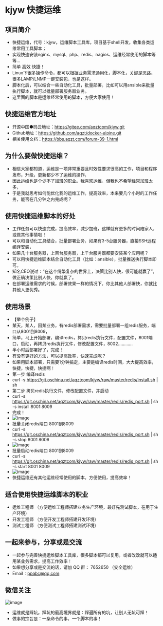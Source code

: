 # kjyw 快捷运维


## 项目简介
- 快捷运维，代号：kjyw，运维脚本工具库，项目基于shell开发，收集各类运维常用工具脚本；
- 实现快速安装nginx、mysql、php、redis、nagios、运维经常使用的脚本等等... 
- 简单 高效 快捷！
- Linux下很多操作命令，都可以根据业务需求通用化，脚本化，关键是思路，很多LAMP/LNMP一键安装包，也是这样。
- 脚本化后，可以结合一些自动化工具，批量部署，比如可以用ansible来批量执行脚本，就可以批量部署服务器业务。
- 这里面的脚本是运维经常使用的脚本，方便大家使用！

## 快捷运维官方地址
- 开源中国●码云地址：https://gitee.com/aqztcom/kjyw.git
- Github地址：https://github.com/aqzt/docker-alpine.git
- 相关使用文档：https://bbs.aqzt.com/forum-39-1.html

## 为什么要做快捷运维？
- 相信大家都知道，运维是一项非常重要且时效性要求很高的工作，项目和程序发布，升级，更新都少不了运维的操作，
- 因此运维也是个少不了加班的职业。我喜欢运维，但我也不希望经常加班太多，
- 于是我就思考如何能优化我的运维工作，提高效率，本来要几个小时的工作任务，能否在几分钟之内完成呢？

## 使用快捷运维脚本的好处
- 工作任务可以快速完成，提高效率，减少加班，这样就有更多的时间陪家人，或做其他事情啦！
- 可以和自动化工具结合，批量部署业务，如果有3-5台服务器，直接SSH远程编译安装，
- 如果几十台服务器，上百台服务器，上千台服务器都要安装某个应用呢？
- 可以用快捷运维脚本结合自动化工具（比如：ansible），批量推送执行脚本即可。
- 知名CEO说过：“在这个纷繁复杂的世界上，决策比别人快，很可能就赢了”，做正确决策比别人快，你就赢了。
- 在部署运维需求的时候，部署效果一样的情况下，你比其他人部署快，你就比其他人更优秀。

## 使用场景
- 【举个例子】
- 某天，某人，因某业务，有redis部署需求，需要批量部署一组redis服务，端口从8001到8009，
- 简单，马上开始部署，编译redis，拷贝redis执行文件，配置文件，8001端口，启动，再拷贝redis执行文件，修改配置文件，8002…………
- 半小时后部署好了，完成！
- 有没有更好的方法，可以提高效率，快速完成呢？
- 如果用脚本部署，只需要1分钟搞定，主要是编译redis时间，大大提高效率，快捷，快捷，快捷啊！
- 第一步 编译redis
- curl -s https://git.oschina.net/aqztcom/kjyw/raw/master/redis/install.sh | sh
- 第二步 拷贝redis执行文件，修改配置文件，并启动
- curl -s https://git.oschina.net/aqztcom/kjyw/raw/master/redis/redis_port.sh | sh -s  install 8001 8009
- 完成！
- ![image](https://git.oschina.net/aqztcom/kjyw/raw/master/images/redis1.gif)
- 批量关闭redis端口 8001到8009
- curl -s https://git.oschina.net/aqztcom/kjyw/raw/master/redis/redis_port.sh  | sh -s  stop 8001 8009
- ![image](https://git.oschina.net/aqztcom/kjyw/raw/master/images/redis2.gif)
- 批量启动redis端口 8001到8009
- curl -s https://git.oschina.net/aqztcom/kjyw/raw/master/redis/redis_port.sh  | sh -s  start 8001 8009 
- ![image](https://git.oschina.net/aqztcom/kjyw/raw/master/images/redis3.gif)
- 快捷运维还有其他运维经常使用的脚本，方便使用，提高效率！


## 适合使用快捷运维脚本的职业
- 运维工程师  （方便运维工程师搭建业务生产环境，最好先测试脚本，在用于生产环境）
- 开发工程师  （方便开发工程师搭建开发环境）
- 测试工程师  （方便测试工程师搭建测试环境）


## 一起来参与，分享或是交流
- 一起参与完善快捷运维脚本工具库，很多脚本都可以复用，或者改改就可以适用某业务需求，提高工作效率！
- 如果想分享或是交流的话，请加 QQ 群： 7652650 （安全运维）
- Email：ppabc@qq.com


## 微信关注

![image](https://git.oschina.net/aqztcom/kjyw/raw/master/images/aqzt.jpg)

- 运维就是踩坑，踩坑的最高境界就是：踩遍所有的坑，让别人无坑可踩！
- 做事的宗旨是：一条命令的事，一个脚本的事！

